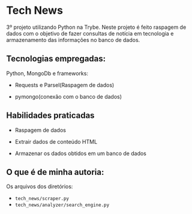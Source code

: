 # Tech News

3º projeto utilizando Python na Trybe. Neste projeto é feito raspagem de dados com o objetivo de fazer consultas de notícia em tecnologia e armazenamento das informações no banco de dados.

## Tecnologias empregadas:

Python, MongoDb e frameworks:

* Requests e Parsel(Raspagem de dados)

* pymongo(conexão com o banco de dados)

## Habilidades praticadas

  * Raspagem de dados
  
  * Extrair dados de conteúdo HTML

  * Armazenar os dados obtidos em um banco de dados
  

## O que é de minha autoria:

Os arquivos dos diretórios:

* `tech_news/scraper.py`
* `tech_news/analyzer/search_engine.py`


